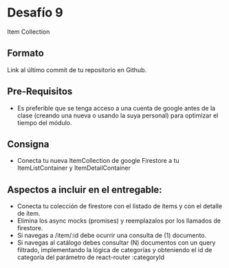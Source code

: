 # Desafío 9

Item Collection

## Formato

Link al último commit de tu repositorio en Github.

## Pre-Requisitos

* Es preferible que se tenga acceso a una cuenta de google antes de la clase (creando una nueva o usando la suya personal) para optimizar el tiempo del módulo.

## Consigna

* Conecta tu nueva ItemCollection de google Firestore a tu ItemListContainer y ItemDetailContainer

## Aspectos a incluir en el entregable:

* Conecta tu colección de firestore con el listado de ítems y con el detalle de ítem.
* Elimina los async mocks (promises) y reemplazalos por los llamados de firestore.
* Si navegas a /item/:id debe ocurrir una consulta de (1) documento.
* Si navegas al catálogo debes consultar (N) documentos con un query filtrado, implementando la lógica de categorías y obteniendo el id de categoría del parámetro de react-router :categoryId